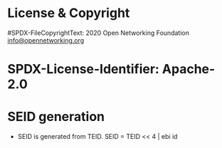 # License & Copyright
#SPDX-FileCopyrightText: 2020 Open Networking Foundation <info@opennetworking.org>

# SPDX-License-Identifier: Apache-2.0

# SEID generation
- SEID is generated from TEID. SEID = TEID << 4 | ebi id

